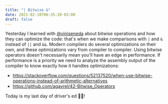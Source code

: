 ```yaml
---
title: "| Bitwise &"
date: 2021-02-18T06:35:20-03:00
draft: false
---
```


Yesterday I learned with [@viniseneda](https://github.com/viniseneda)
about bitwise operations and how they can optimize the code: that's when we make
comparisons with `|` and `&` instead of `||` and `&&`. Modern compilers do several
optimizations on their own, and these optimizations vary from compiler to compiler.
Using bitwise operators doesn't necessarily mean you'll have an edge in performance.
If performance is a priority we need to analyze the assembly output of the compiler
to know exactly how it handles optimizations:

- https://stackoverflow.com/questions/52137520/when-use-bitwise-operations-instead-of-arithmetic-alternatives
- https://github.com/agavrel/42-Bitwise_Operators

Today is my last day of driver's ed 🎉🥳!

